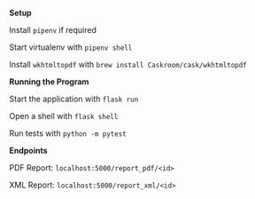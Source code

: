 **Setup**

Install `pipenv` if required

Start virtualenv with `pipenv shell`

Install `wkhtmltopdf` with `brew install Caskroom/cask/wkhtmltopdf`


**Running the Program**

Start the application with `flask run`

Open a shell with `flask shell`

Run tests with `python -m pytest`


**Endpoints**

PDF Report: `localhost:5000/report_pdf/<id>`

XML Report: `localhost:5000/report_xml/<id>`
